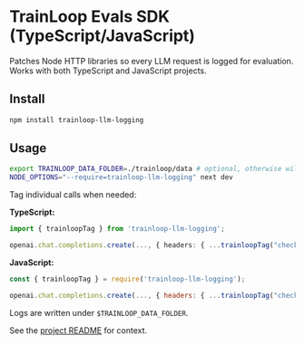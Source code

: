 # TrainLoop Evals SDK (TypeScript/JavaScript)

Patches Node HTTP libraries so every LLM request is logged for evaluation. Works with both TypeScript and JavaScript projects.

## Install

```bash
npm install trainloop-llm-logging
```

## Usage

```bash
export TRAINLOOP_DATA_FOLDER=./trainloop/data # optional, otherwise will use the path at trainloop/trainloop.config.yaml
NODE_OPTIONS="--require=trainloop-llm-logging" next dev
```

Tag individual calls when needed:

**TypeScript:**
```ts
import { trainloopTag } from 'trainloop-llm-logging';

openai.chat.completions.create(..., { headers: { ...trainloopTag("checkout") } })
```

**JavaScript:**
```js
const { trainloopTag } = require('trainloop-llm-logging');

openai.chat.completions.create(..., { headers: { ...trainloopTag("checkout") } })
```

Logs are written under `$TRAINLOOP_DATA_FOLDER`.

See the [project README](../../README.md) for context.
